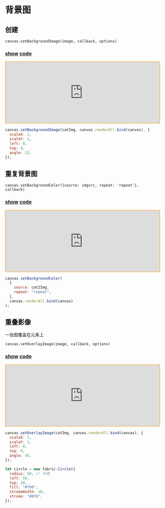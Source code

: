 # 背景图

## 创建

`canvas.setBackgroundImage(image, callback, options)`

### [**show**](https://zhuanwan.github.io/web/fabric/图片/背景图1) [**code**](https://github.com/zhuanwan/web-page/tree/master/docs/fabric/图片/背景图1.jsx)

<iframe height=200 width='100%' style="border: 1px solid #ff9000" frameborder=1 allowfullscreen="true" src="https://zhuanwan.github.io/web/fabric/图片/背景图1">  
 </iframe>

```js
canvas.setBackgroundImage(catImg, canvas.renderAll.bind(canvas), {
  scaleX: 1,
  scaleY: 1,
  left: 0,
  top: 0,
  angle: 12,
});
```

## 重复背景图

`canvas.setBackgroundColor({source: imgsrc, repeat: 'repeat'}, callback)`

### [**show**](https://zhuanwan.github.io/web/fabric/图片/背景图2) [**code**](https://github.com/zhuanwan/web-page/tree/master/docs/fabric/图片/背景图2.jsx)

<iframe height=200 width='100%' style="border: 1px solid #ff9000" frameborder=1 allowfullscreen="true" src="https://zhuanwan.github.io/web/fabric/图片/背景图2">  
 </iframe>

```js
canvas.setBackgroundColor(
  {
    source: cat2Img,
    repeat: "repeat",
  },
  canvas.renderAll.bind(canvas)
);
```

## 重叠影像

一张图覆盖在元素上

`canvas.setOverlayImage(image, callback, options)`

### [**show**](https://zhuanwan.github.io/web/fabric/图片/背景图3) [**code**](https://github.com/zhuanwan/web-page/tree/master/docs/fabric/图片/背景图3.jsx)

<iframe height=200 width='100%' style="border: 1px solid #ff9000" frameborder=1 allowfullscreen="true" src="https://zhuanwan.github.io/web/fabric/图片/背景图3">  
 </iframe>

```js
canvas.setOverlayImage(catImg, canvas.renderAll.bind(canvas), {
  scaleX: 1,
  scaleY: 1,
  left: 0,
  top: 0,
  angle: 45,
});

let circle = new fabric.Circle({
  radius: 50, // 半径
  left: 50,
  top: 20,
  fill: "#f00",
  strokeWidth: 10,
  stroke: "#0f0",
});
```
